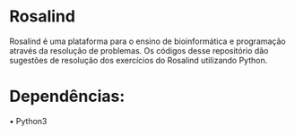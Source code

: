 # Rosalind
Rosalind é uma plataforma para o ensino de bioinformática e programação através da resolução de problemas.
Os códigos desse repositório dão sugestões de resolução dos exercícios do Rosalind utilizando Python.

# Dependências:
• Python3

